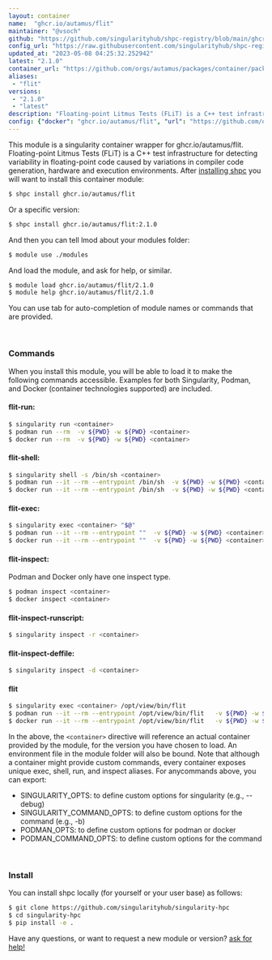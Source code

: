 ```yaml
---
layout: container
name:  "ghcr.io/autamus/flit"
maintainer: "@vsoch"
github: "https://github.com/singularityhub/shpc-registry/blob/main/ghcr.io/autamus/flit/container.yaml"
config_url: "https://raw.githubusercontent.com/singularityhub/shpc-registry/main/ghcr.io/autamus/flit/container.yaml"
updated_at: "2023-05-08 04:25:32.252942"
latest: "2.1.0"
container_url: "https://github.com/orgs/autamus/packages/container/package/flit"
aliases:
 - "flit"
versions:
 - "2.1.0"
 - "latest"
description: "Floating-point Litmus Tests (FLiT) is a C++ test infrastructure for detecting variability in floating-point code caused by variations in compiler code generation, hardware and execution environments."
config: {"docker": "ghcr.io/autamus/flit", "url": "https://github.com/orgs/autamus/packages/container/package/flit", "maintainer": "@vsoch", "description": "Floating-point Litmus Tests (FLiT) is a C++ test infrastructure for detecting variability in floating-point code caused by variations in compiler code generation, hardware and execution environments.", "latest": {"2.1.0": "sha256:c846aae5413546b722576b469b52ce1a52948040b778111cb4de4c8501161354"}, "tags": {"2.1.0": "sha256:c846aae5413546b722576b469b52ce1a52948040b778111cb4de4c8501161354", "latest": "sha256:c846aae5413546b722576b469b52ce1a52948040b778111cb4de4c8501161354"}, "aliases": {"flit": "/opt/view/bin/flit"}}
---
```


This module is a singularity container wrapper for ghcr.io/autamus/flit.
Floating-point Litmus Tests (FLiT) is a C++ test infrastructure for detecting variability in floating-point code caused by variations in compiler code generation, hardware and execution environments.
After [installing shpc](#install) you will want to install this container module:


```bash
$ shpc install ghcr.io/autamus/flit
```

Or a specific version:

```bash
$ shpc install ghcr.io/autamus/flit:2.1.0
```

And then you can tell lmod about your modules folder:

```bash
$ module use ./modules
```

And load the module, and ask for help, or similar.

```bash
$ module load ghcr.io/autamus/flit/2.1.0
$ module help ghcr.io/autamus/flit/2.1.0
```

You can use tab for auto-completion of module names or commands that are provided.

<br>

### Commands

When you install this module, you will be able to load it to make the following commands accessible.
Examples for both Singularity, Podman, and Docker (container technologies supported) are included.

#### flit-run:

```bash
$ singularity run <container>
$ podman run --rm  -v ${PWD} -w ${PWD} <container>
$ docker run --rm  -v ${PWD} -w ${PWD} <container>
```

#### flit-shell:

```bash
$ singularity shell -s /bin/sh <container>
$ podman run --it --rm --entrypoint /bin/sh  -v ${PWD} -w ${PWD} <container>
$ docker run --it --rm --entrypoint /bin/sh  -v ${PWD} -w ${PWD} <container>
```

#### flit-exec:

```bash
$ singularity exec <container> "$@"
$ podman run --it --rm --entrypoint ""  -v ${PWD} -w ${PWD} <container> "$@"
$ docker run --it --rm --entrypoint ""  -v ${PWD} -w ${PWD} <container> "$@"
```

#### flit-inspect:

Podman and Docker only have one inspect type.

```bash
$ podman inspect <container>
$ docker inspect <container>
```

#### flit-inspect-runscript:

```bash
$ singularity inspect -r <container>
```

#### flit-inspect-deffile:

```bash
$ singularity inspect -d <container>
```


#### flit

```bash
$ singularity exec <container> /opt/view/bin/flit
$ podman run --it --rm --entrypoint /opt/view/bin/flit   -v ${PWD} -w ${PWD} <container> -c " $@"
$ docker run --it --rm --entrypoint /opt/view/bin/flit   -v ${PWD} -w ${PWD} <container> -c " $@"
```



In the above, the `<container>` directive will reference an actual container provided
by the module, for the version you have chosen to load. An environment file in the
module folder will also be bound. Note that although a container
might provide custom commands, every container exposes unique exec, shell, run, and
inspect aliases. For anycommands above, you can export:

 - SINGULARITY_OPTS: to define custom options for singularity (e.g., --debug)
 - SINGULARITY_COMMAND_OPTS: to define custom options for the command (e.g., -b)
 - PODMAN_OPTS: to define custom options for podman or docker
 - PODMAN_COMMAND_OPTS: to define custom options for the command

<br>

### Install

You can install shpc locally (for yourself or your user base) as follows:

```bash
$ git clone https://github.com/singularityhub/singularity-hpc
$ cd singularity-hpc
$ pip install -e .
```

Have any questions, or want to request a new module or version? [ask for help!](https://github.com/singularityhub/singularity-hpc/issues)